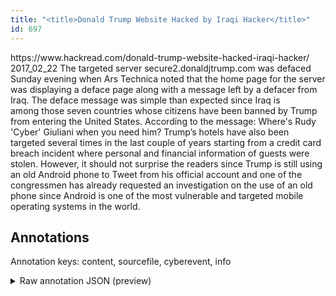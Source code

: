 ```yaml
---
title: "<title>Donald Trump Website Hacked by Iraqi Hacker</title>"
id: 697
---
```


<title>Donald Trump Website Hacked by Iraqi Hacker</title>
<source> https://www.hackread.com/donald-trump-website-hacked-iraqi-hacker/ </source>
<date> 2017_02_22 </date>
<text>
The targeted server secure2.donaldjtrump.com was defaced Sunday evening when Ars Technica noted that the home page for the server was displaying a deface page along with a message left by a defacer from Iraq.
The deface message was simple than expected since Iraq is among those seven countries whose citizens have been banned by Trump from entering the United States.
According to the message:
Where's Rudy 'Cyber' Giuliani when you need him?
Trump’s hotels have also been targeted several times in the last couple of years starting from a credit card breach incident where personal and financial information of guests were stolen.
However, it should not surprise the readers since Trump is still using an old Android phone to Tweet from his official account and one of the congressmen has already requested an investigation on the use of an old phone since Android is one of the most vulnerable and targeted mobile operating systems in the world.
</text>



## Annotations

Annotation keys: content, sourcefile, cyberevent, info

<details>
<summary>Raw annotation JSON (preview)</summary>

```json
{
  "content": "The targeted server secure2.donaldjtrump.com was defaced Sunday evening when\u00a0Ars Technica noted that the home page for the server was displaying a deface page along with a message left by a defacer from Iraq. The deface message was simple than expected since Iraq is among\u00a0those seven countries whose citizens have been banned by Trump from entering the United States. According to the message: Where's Rudy 'Cyber' Giuliani when you need him? Trump\u2019s hotels have also been targeted several times in the\u00a0last couple of years starting from a credit card breach incident where personal and financial information of guests were stolen. However, it should\u00a0not surprise the readers since Trump is still using an old Android phone to Tweet from his official account and one of the congressmen has already requested an investigation on the use of an old phone since Android is one of the most vulnerable and targeted mobile operating systems in the world",
  "sourcefile": "697.txt",
  "cyberevent": {
    "hopper": [
      {
        "index": 0,
        "relation": "Same",
        "events": [
          {
            "index": "E1",
            "type": "Attack",
            "realis": "Actual",
            "nugget": {
              "startOffset": 553,
              "index": "T1",
              "endOffset": 568,
              "text": "breach incident"
            },
            "argument": [
              {
                "index": "T5",
                "text": "the\u00a0last couple of years",
                "endOffset": 524,
                "role": {
                  "type": "Time"
                },
                "startOffset": 500,
                "type": "Time"
              },
              {
                "index": "T6",
                "text": "Trump\u2019s hotels",
                "endOffset": 458,
                "role": {
                  "type": "Victim"
                },
                "startOffset": 444,
                "type": "Organization"
              },
              {
                "index": "T7",
                "external_reference": {
                  "wikidataid": "Q161380"
                },
                "endOffset": 552,
                "role": {
                  "type": "Compromised-Data"
                },
                "text": "credit card",
                "startOffset": 541,
                "type": "PII"
              }
            ],
            "subtype": "Databreach"
          },
          {
            "index": "E2",
            "type": "Attack",
            "realis": "Actual",
            "nugget": {
              "startOffset": 620,
              "index": "T4",
              "endOffset": 631,
              "text": "were stolen"
            },
            "argument": [
              {
                "index": "T2",
                "text": "personal and financial information",
                "endOffset": 609,
                "role": {
                  "type": "Compromised-Data"
                },
                "startOffset": 575,
                "type": "PII"
              },
              {
                "index": "T3",
                "text": "guests",
                "endOffset": 619,
                "role": {
                  "type": "Victim"
                },
                "startOffset": 613,
                "type": "Person"
              }
            ],
            "subtype": "Databreach"
          }
        ]
      }
    ]
  },
  "info": {
    "title": "Donald Trump Website Hacked by Iraqi Hacker",
    "date": "2017_02_22",
    "type": "text",
    "link": "https://www.hackread.com/donald-trump-website-hacked-iraqi-hacker/"
  }
}
```
</details>
